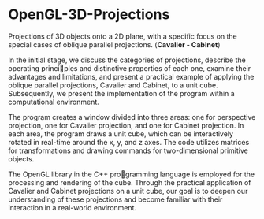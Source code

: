 # OpenGL-3D-Projections
Projections of 3D objects onto a 2D plane, with a specific focus on the special cases of oblique parallel projections. (**Cavalier - Cabinet**)

In the initial stage, we discuss the categories of projections, describe the operating principles and distinctive properties of each one, examine their advantages and limitations, and present a practical example of applying the oblique parallel projections, Cavalier and Cabinet, to a unit cube. Subsequently, we present the implementation of the program within a computational environment. 

The program creates a window divided into three areas: one for perspective projection, one for Cavalier projection, and one for Cabinet projection. In each area, the program draws a unit cube, which can be interactively rotated in real-time around the x, y, and z axes. The code utilizes matrices for transformations and drawing commands for two-dimensional primitive objects. 

The OpenGL library in the C++ programming language is employed for the processing and rendering of the cube. Through the practical application of Cavalier and Cabinet projections on a unit cube, our goal is to deepen our understanding of these projections and become familiar with their interaction in a real-world environment. 
